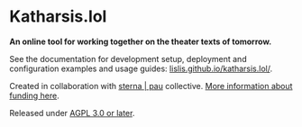 # Katharsis.lol

**An online tool for working together on the theater texts of tomorrow.**

See the documentation for development setup, deployment and configuration examples and usage guides:
[lislis.github.io/katharsis.lol/](https:/lislis.github.io/katharsis.lol/).

Created in collaboration with [sterna | pau](https://www.sternapau.de/) collective. [More information about funding here](https://www.sternapau.de/katharsis-lol/).

Released under [AGPL 3.0 or later](https://github.com/lislis/katharsis.lol/blob/main/LICENSE).
